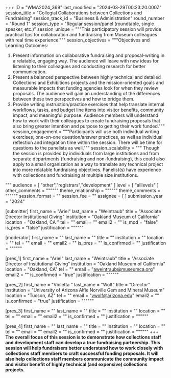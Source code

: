 +++
ID = "WMA2024_369"
last_modified = "2024-03-29T00:23:20.000Z"
session_title = "Collegial Collaborations between Collections and Fundraising"
session_track_id = "Business & Administration"
round_number = "Round 1"
session_type = "Regular session/panel (roundtable, single speaker, etc.)"
session_unique = """This participatory session will provide practical tips for collaboration and fundraising from Museum colleagues with real time experience."""
session_objectives = """Objectives and Learning Outcomes: 
1) Present information on collaborative fundraising and proposal-writing in a relatable, engaging way. The audience will leave with new ideas for listening to their colleagues and conducting research for better communication. 
2) Present a balanced perspective between highly technical and detailed Collections and Exhibitions projects and the mission-oriented goals and measurable impacts that funding agencies look for when they review proposals. The audience will gain an understanding of the differences between these two perspectives and how to bridge them. 
3) Provide writing instruction/practice exercises that help translate internal workflows, tasks, and budget line items into visitor benefits, community impact, and meaningful purpose. Audience members will understand how to work with their colleagues to create fundraising proposals that also bring greater intention and purpose to getting their work funded."""
session_engagement = """Participants will use both individual writing exercises, one-on-one question/answer practices, as well as individual reflection and integration time within the session. There will be time for questions to the panelists as well."""
session_scalability = """  Though the session is provided by individuals from large institutions and from separate departments (fundraising and non-fundraising), this could also apply to a small organization as a way to translate any technical project into more relatable fundraising objectives. Panelist(s) have experience with collections and fundraising at multiple size institutions. 
  
"""
audience = [ "other","registrars","development" ]
level = [ "alllevels" ]
other_comments = """"""
theme_relationship = """"""
theme_comments = """"""
session_format = ""
session_fee = ""
assignee = [  ]
submission_year = "2024"

[submitter]
first_name = "Ariel"
last_name = "Weintraub"
title = "Associate Director Institutional Giving"
institution = "Oakland Museum of California"
location = "Oakland, CA "
tel = ""
email = ""
email2 = ""
is_mod = "false"
is_pres = "false"
justification = """"""

[moderator]
first_name = ""
last_name = ""
title = ""
institution = ""
location = ""
tel = ""
email = ""
email2 = ""
is_pres = ""
is_confirmed = ""
justification = """"""

[pres_1]
first_name = "Ariel"
last_name = "Weintraub"
title = "Associate Director of Institutional Giving"
institution = "Oakland Museum of California"
location = "Oakland, CA"
tel = ""
email = "aweintraub@museumca.org"
email2 = ""
is_confirmed = "true"
justification = """"""

[pres_2]
first_name = "Violetta "
last_name = "Wolf"
title = "Director"
institution = "University of Arizona Alfie Norville Gem and Mineral Museum"
location = "Tucson, AZ"
tel = ""
email = "vwolf@arizona.edu"
email2 = ""
is_confirmed = "true"
justification = """"""

[pres_3]
first_name = ""
last_name = ""
title = ""
institution = ""
location = ""
tel = ""
email = ""
email2 = ""
is_confirmed = ""
justification = """"""

[pres_4]
first_name = ""
last_name = ""
title = ""
institution = ""
location = ""
tel = ""
email = ""
email2 = ""
is_confirmed = ""
justification = """"""
+++
**The overall focus of this session is to demonstrate how collections staff and development staff can develop a true fundraising partnership. This session will help fundraisers better understand how to work closely with collections staff members to craft successful funding proposals. It will also help collections staff members communicate the community impact and visitor benefit of highly technical (and expensive) collections projects.**
